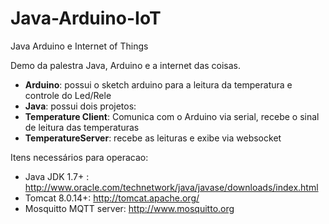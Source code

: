 Java-Arduino-IoT
================

Java Arduino e Internet of Things

Demo da palestra Java, Arduino e a internet das coisas.

* **Arduino**: possui o sketch arduino para a leitura da temperatura e controle do Led/Rele
* **Java**: possui dois projetos:
 * **Temperature Client**: Comunica com o Arduino via serial, recebe o sinal de leitura das temperaturas
 * **TemperatureServer**: recebe as leituras e exibe via websocket

Itens necessários para operacao:

* Java JDK 1.7+ : http://www.oracle.com/technetwork/java/javase/downloads/index.html
* Tomcat 8.0.14+: http://tomcat.apache.org/
* Mosquitto MQTT server: http://www.mosquitto.org




